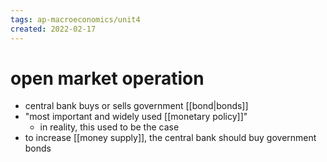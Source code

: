 ```yaml
---
tags: ap-macroeconomics/unit4 
created: 2022-02-17
---
```


# open market operation

- central bank buys or sells government [[bond|bonds]]
- "most important and widely used [[monetary policy]]"
	- in reality, this used to be the case
- to increase [[money supply]], the central bank should buy government bonds 
